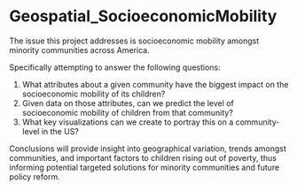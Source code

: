 # Geospatial_SocioeconomicMobility

The issue this project addresses is socioeconomic mobility amongst minority communities across America. 

Specifically attempting to answer the following questions: 

1. What attributes about a given community have the biggest impact on the socioeconomic mobility of its children?
2. Given data on those attributes, can we predict the level of socioeconomic mobility of children from that community? 
3. What key visualizations can we create to portray this on a community-level in the US? 

Conclusions will provide insight into geographical variation, trends amongst communities, and important factors to children rising out of poverty, thus informing potential targeted solutions for minority communities and future policy reform. 

